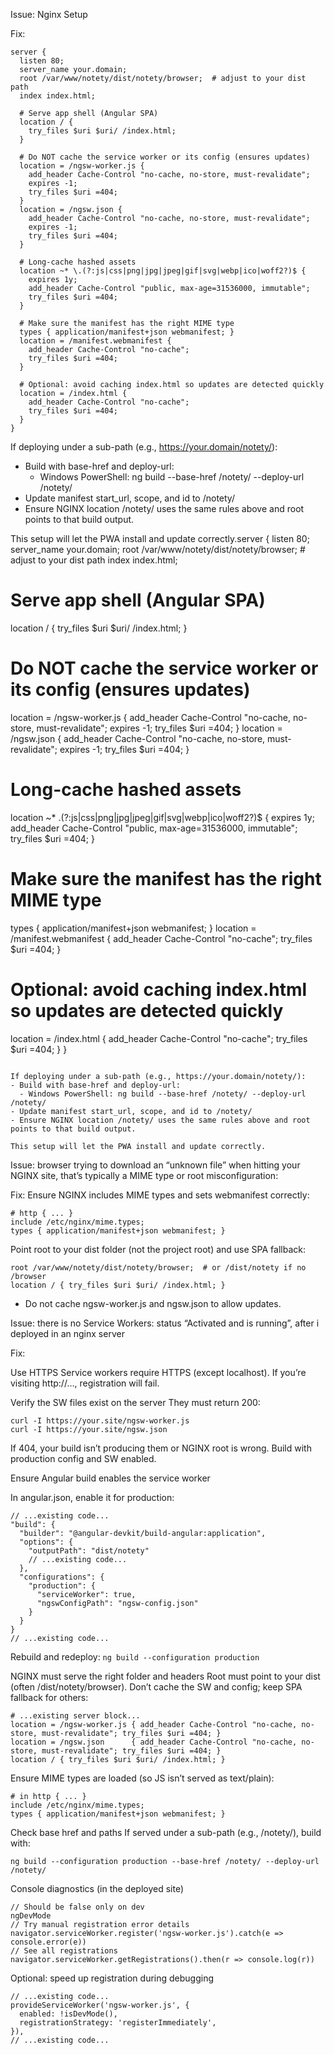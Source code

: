Issue: Nginx Setup

Fix:

```
server {
  listen 80;
  server_name your.domain;
  root /var/www/notety/dist/notety/browser;  # adjust to your dist path
  index index.html;

  # Serve app shell (Angular SPA)
  location / {
    try_files $uri $uri/ /index.html;
  }

  # Do NOT cache the service worker or its config (ensures updates)
  location = /ngsw-worker.js {
    add_header Cache-Control "no-cache, no-store, must-revalidate";
    expires -1;
    try_files $uri =404;
  }
  location = /ngsw.json {
    add_header Cache-Control "no-cache, no-store, must-revalidate";
    expires -1;
    try_files $uri =404;
  }

  # Long-cache hashed assets
  location ~* \.(?:js|css|png|jpg|jpeg|gif|svg|webp|ico|woff2?)$ {
    expires 1y;
    add_header Cache-Control "public, max-age=31536000, immutable";
    try_files $uri =404;
  }

  # Make sure the manifest has the right MIME type
  types { application/manifest+json webmanifest; }
  location = /manifest.webmanifest {
    add_header Cache-Control "no-cache";
    try_files $uri =404;
  }

  # Optional: avoid caching index.html so updates are detected quickly
  location = /index.html {
    add_header Cache-Control "no-cache";
    try_files $uri =404;
  }
}
```

If deploying under a sub-path (e.g., https://your.domain/notety/):

- Build with base-href and deploy-url:
  - Windows PowerShell: ng build --base-href /notety/ --deploy-url /notety/
- Update manifest start_url, scope, and id to /notety/
- Ensure NGINX location /notety/ uses the same rules above and root points to that build output.

This setup will let the PWA install and update correctly.server {
listen 80;
server_name your.domain;
root /var/www/notety/dist/notety/browser; # adjust to your dist path
index index.html;

# Serve app shell (Angular SPA)

location / {
try_files $uri $uri/ /index.html;
}

# Do NOT cache the service worker or its config (ensures updates)

location = /ngsw-worker.js {
add_header Cache-Control "no-cache, no-store, must-revalidate";
expires -1;
try_files $uri =404;
}
location = /ngsw.json {
add_header Cache-Control "no-cache, no-store, must-revalidate";
expires -1;
try_files $uri =404;
}

# Long-cache hashed assets

location ~\* \.(?:js|css|png|jpg|jpeg|gif|svg|webp|ico|woff2?)$ {
expires 1y;
add_header Cache-Control "public, max-age=31536000, immutable";
try_files $uri =404;
}

# Make sure the manifest has the right MIME type

types { application/manifest+json webmanifest; }
location = /manifest.webmanifest {
add_header Cache-Control "no-cache";
try_files $uri =404;
}

# Optional: avoid caching index.html so updates are detected quickly

location = /index.html {
add_header Cache-Control "no-cache";
try_files $uri =404;
}
}

```

If deploying under a sub-path (e.g., https://your.domain/notety/):
- Build with base-href and deploy-url:
  - Windows PowerShell: ng build --base-href /notety/ --deploy-url /notety/
- Update manifest start_url, scope, and id to /notety/
- Ensure NGINX location /notety/ uses the same rules above and root points to that build output.

This setup will let the PWA install and update correctly.
```

Issue:
browser trying to download an “unknown file” when hitting your NGINX site, that’s typically a MIME type or root misconfiguration:

Fix:
Ensure NGINX includes MIME types and sets webmanifest correctly:

```
# http { ... }
include /etc/nginx/mime.types;
types { application/manifest+json webmanifest; }
```

Point root to your dist folder (not the project root) and use SPA fallback:

```
root /var/www/notety/dist/notety/browser;  # or /dist/notety if no /browser
location / { try_files $uri $uri/ /index.html; }
```

- Do not cache ngsw-worker.js and ngsw.json to allow updates.

Issue:
there is no Service Workers: status “Activated and is running”, after i deployed in an nginx server

Fix:

Use HTTPS
Service workers require HTTPS (except localhost). If you’re visiting http://…, registration will fail.

Verify the SW files exist on the server
They must return 200:

```
curl -I https://your.site/ngsw-worker.js
curl -I https://your.site/ngsw.json
```

If 404, your build isn’t producing them or NGINX root is wrong. Build with production config and SW enabled.

Ensure Angular build enables the service worker

In angular.json, enable it for production:

```
// ...existing code...
"build": {
  "builder": "@angular-devkit/build-angular:application",
  "options": {
    "outputPath": "dist/notety"
    // ...existing code...
  },
  "configurations": {
    "production": {
      "serviceWorker": true,
      "ngswConfigPath": "ngsw-config.json"
    }
  }
}
// ...existing code...
```

Rebuild and redeploy:
`ng build --configuration production`

NGINX must serve the right folder and headers
Root must point to your dist (often /dist/notety/browser).
Don’t cache the SW and config; keep SPA fallback for others:

```
# ...existing server block...
location = /ngsw-worker.js { add_header Cache-Control "no-cache, no-store, must-revalidate"; try_files $uri =404; }
location = /ngsw.json      { add_header Cache-Control "no-cache, no-store, must-revalidate"; try_files $uri =404; }
location / { try_files $uri $uri/ /index.html; }
```

Ensure MIME types are loaded (so JS isn’t served as text/plain):

```
# in http { ... }
include /etc/nginx/mime.types;
types { application/manifest+json webmanifest; }
```

Check base href and paths
If served under a sub-path (e.g., /notety/), build with:

`ng build --configuration production --base-href /notety/ --deploy-url /notety/`

Console diagnostics (in the deployed site)

```
// Should be false only on dev
ngDevMode
// Try manual registration error details
navigator.serviceWorker.register('ngsw-worker.js').catch(e => console.error(e))
// See all registrations
navigator.serviceWorker.getRegistrations().then(r => console.log(r))
```

Optional: speed up registration during debugging

```
// ...existing code...
provideServiceWorker('ngsw-worker.js', {
  enabled: !isDevMode(),
  registrationStrategy: 'registerImmediately',
}),
// ...existing code...
```
